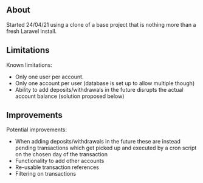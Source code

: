 ## About

Started 24/04/21 using a clone of a base project that is nothing more than a fresh Laravel install.

## Limitations

Known limitations:

- Only one user per account.
- Only one account per user (database is set up to allow multiple though)
- Ability to add deposits/withdrawals in the future disrupts the actual account balance (solution proposed below)

## Improvements

Potential improvements:

- When adding deposits/withdrawals in the future these are instead pending transactions which get picked up and executed by a cron script on the chosen day of the transaction
- Functionality to add other accounts
- Re-usable transaction references
- Filtering on transactions
